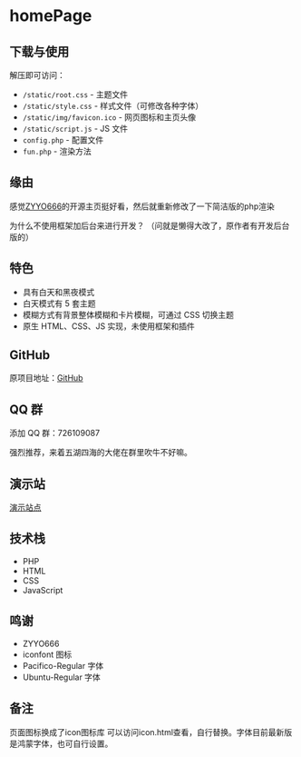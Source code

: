 # homePage

## 下载与使用

解压即可访问：

- `/static/root.css` - 主题文件
- `/static/style.css` - 样式文件（可修改各种字体）
- `/static/img/favicon.ico` - 网页图标和主页头像
- `/static/script.js` - JS 文件
- `config.php` - 配置文件
- `fun.php` - 渲染方法

## 缘由

感觉[ZYYO666](https://github.com/ZYYO666/homepage)的开源主页挺好看，然后就重新修改了一下简洁版的php渲染

为什么不使用框架加后台来进行开发？ （问就是懒得大改了，原作者有开发后台版的）


## 特色

- 具有白天和黑夜模式
- 白天模式有 5 套主题
- 模糊方式有背景整体模糊和卡片模糊，可通过 CSS 切换主题
- 原生 HTML、CSS、JS 实现，未使用框架和插件

## GitHub

原项目地址：[GitHub](https://github.com/ZYYO666/homepage)

## QQ 群

添加 QQ 群：726109087

强烈推荐，来着五湖四海的大佬在群里吹牛不好嘛。

## 演示站

[演示站点](https://lucksss.com)

## 技术栈

- PHP
- HTML
- CSS
- JavaScript

## 鸣谢

- ZYYO666
- iconfont 图标
- Pacifico-Regular 字体
- Ubuntu-Regular 字体

## 备注

页面图标换成了icon图标库 可以访问icon.html查看，自行替换。字体目前最新版是鸿蒙字体，也可自行设置。
